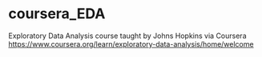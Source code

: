 # coursera_EDA
Exploratory Data Analysis course taught by Johns Hopkins via Coursera https://www.coursera.org/learn/exploratory-data-analysis/home/welcome
